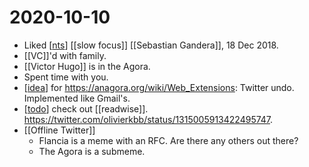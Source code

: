 # 2020-10-10

 - Liked [[nts]] [[slow focus]] [[Sebastian Gandera]], 18 Dec 2018.
 - [[VC]]'d with family.
 - [[Victor Hugo]] is in the Agora.
 - Spent time with you.
 - [[idea]] for https://anagora.org/wiki/Web_Extensions: Twitter undo. Implemented like Gmail's.
 - [[todo]] check out [[readwise]]. https://twitter.com/olivierkbb/status/1315005913422495747.
 - [[Offline Twitter]]
   - Flancia is a meme with an RFC. Are there any others out there?
   - The Agora is a submeme.

[//begin]: # "Autogenerated link references for markdown compatibility"
[nts]: ../nts "nts"
[idea]: ../idea "idea"
[todo]: ../todo "Todo"
[//end]: # "Autogenerated link references"